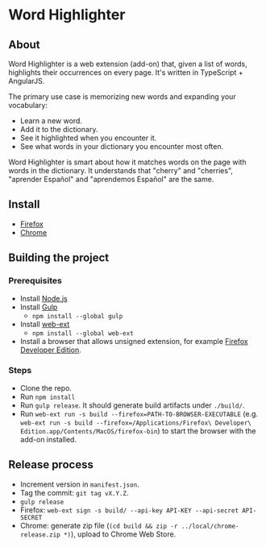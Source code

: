 # Word Highlighter

## About
Word Highlighter is a web extension (add-on) that, given a list of words, highlights their occurrences on every page. It's written in TypeScript + AngularJS.

The primary use case is memorizing new words and expanding your vocabulary:
- Learn a new word.
- Add it to the dictionary.
- See it highlighted when you encounter it.
- See what words in your dictionary you encounter most often.

Word Highlighter is smart about how it matches words on the page with words in the dictionary. It understands that "cherry" and "cherries", "aprender Español" and "aprendemos Español" are the same.

## Install
- [Firefox](https://addons.mozilla.org/en-US/firefox/addon/wordhighlighter/)
- [Chrome](https://chrome.google.com/webstore/detail/word-highlighter/flpifgahbaopfmnlmcgkkodanhoifdpa)

## Building the project

### Prerequisites
- Install [Node.js](https://nodejs.org/)
- Install [Gulp](http://gulpjs.com/)
  - `npm install --global gulp`
- Install [web-ext](https://github.com/mozilla/web-ext)
  - `npm install --global web-ext`
- Install a browser that allows unsigned extension, for example [Firefox Developer Edition](https://www.mozilla.org/en-US/firefox/developer/).

### Steps
- Clone the repo.
- Run `npm install`
- Run `gulp release`. It should generate build artifacts under `./build/`.
- Run `web-ext run -s build --firefox=PATH-TO-BROWSER-EXECUTABLE` (e.g. `web-ext run -s build --firefox=/Applications/Firefox\ Developer\ Edition.app/Contents/MacOS/firefox-bin`) to start the browser with the add-on installed.

## Release process

- Increment version in `manifest.json`.
- Tag the commit: `git tag vX.Y.Z`.
- `gulp release`
- Firefox: `web-ext sign -s build/ --api-key API-KEY --api-secret API-SECRET`
- Chrome: generate zip file (`(cd build && zip -r ../local/chrome-release.zip *)`), upload to Chrome Web Store.